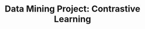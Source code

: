 ---
title: "Data Mining Project: Contrastive Learning"
pdf: "/pdfs/projects/Poudel2021DataMining.pdf"
layout: pdf
draft: true
---